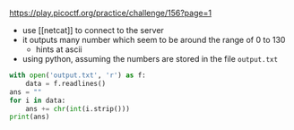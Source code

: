 https://play.picoctf.org/practice/challenge/156?page=1

- use [[netcat]] to connect to the server
- it outputs many number which seem to be around the range of 0 to 130
	- hints at ascii
- using python, assuming the numbers are stored in the file `output.txt`
```python
with open('output.txt', 'r') as f:
	data = f.readlines()
ans = ""
for i in data:
	ans += chr(int(i.strip()))
print(ans)
```
